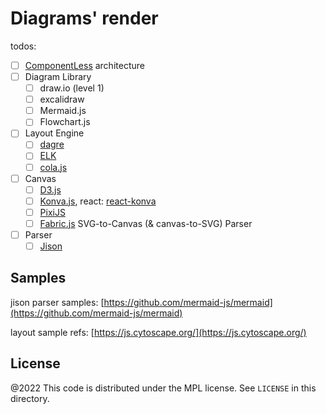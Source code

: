 # Diagrams' render

todos:

- [ ] [ComponentLess](https://componentless.com/) architecture
- [ ] Diagram Library
  - [ ] draw.io     (level 1)
  - [ ] excalidraw
  - [ ] Mermaid.js
  - [ ] Flowchart.js
- [ ] Layout Engine
  - [ ] [dagre](https://github.com/dagrejs/dagre)
  - [ ] [ELK](https://github.com/kieler/elkjs)
  - [ ] [cola.js](https://ialab.it.monash.edu/webcola/)
- [ ] Canvas
  - [ ] [D3.js](https://github.com/d3/d3) 
  - [ ] [Konva.js](https://github.com/konvajs/konva), react: [react-konva](https://github.com/konvajs/react-konva)
  - [ ] [PixiJS](https://github.com/pixijs/pixijs)
  - [ ] [Fabric.js](https://github.com/fabricjs/fabric.js) SVG-to-Canvas (& canvas-to-SVG) Parser
- [ ] Parser
  - [ ] [Jison](https://github.com/zaach/jison)

## Samples

jison parser samples: [https://github.com/mermaid-js/mermaid](https://github.com/mermaid-js/mermaid)

layout sample refs: [https://js.cytoscape.org/](https://js.cytoscape.org/)

License
---

@2022 This code is distributed under the MPL license. See `LICENSE` in this directory.
